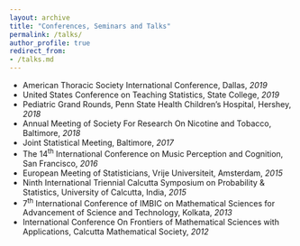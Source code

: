 ```yaml
---
layout: archive
title: "Conferences, Seminars and Talks"
permalink: /talks/
author_profile: true
redirect_from: 
- /talks.md
---
```


* American Thoracic Society International Conference, Dallas, *2019*
* United States Conference on Teaching Statistics, State College, *2019*
* Pediatric Grand Rounds, Penn State Health Children’s Hospital, Hershey, *2018*
* Annual Meeting of Society For Research On Nicotine and Tobacco, Baltimore, *2018*
* Joint Statistical Meeting, Baltimore, *2017*
* The 14<sup>th</sup> International Conference on Music Perception and Cognition, San Francisco, *2016*
* European Meeting of Statisticians, Vrije Universiteit, Amsterdam, *2015*
* Ninth International Triennial Calcutta Symposium on Probability & Statistics, University of Calcutta, India, *2015*
* 7<sup>th</sup> International Conference of IMBIC on Mathematical Sciences for Advancement of Science and Technology, Kolkata, *2013*
* International Conference On Frontiers of Mathematical Sciences with Applications, Calcutta Mathematical Society, *2012*
